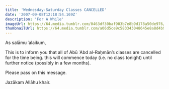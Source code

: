 ```yaml
---
title: 'Wednesday-Saturday Classes CANCELLED'
date: '2007-09-08T12:18:54.169Z'
description: 'For A While'
imageUrl: https://64.media.tumblr.com/0463df30baf903b7e8b9d178a50de976/tumblr_ms266alMEr1rv8h3ao1_500.jpg
thumbnailUrl: https://64.media.tumblr.com/a06d5ce9c583343048645e8a8d4b92ce/tumblr_mubefyiPAL1rolzgko1_640.jpg
---
```


As salāmu ʿalaikum,

This is to inform you that all of Abū ʿAbd al-Raḥmān’s classes are cancelled for the time being. this will commence today (i.e. no class tonight) until further notice (possibly in a few months).

Please pass on this message.

Jazākam Allāhu khair.

